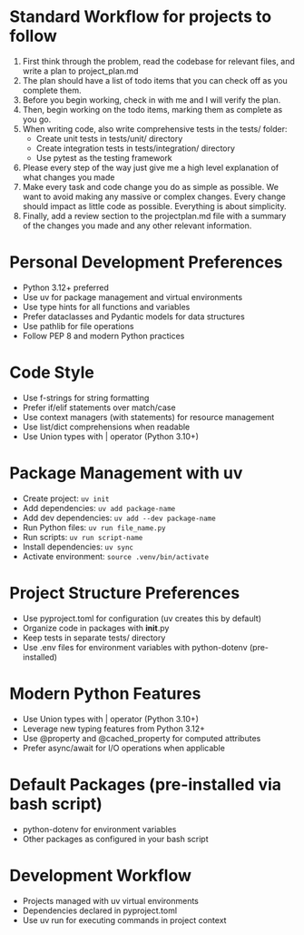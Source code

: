 # Standard Workflow for projects to follow
1. First think through the problem, read the codebase for relevant files, and write a plan to project_plan.md
2. The plan should have a list of todo items that you can check off as you complete them.
3. Before you begin working, check in with me and I will verify the plan.
4. Then, begin working on the todo items, marking them as complete as you go.
5. When writing code, also write comprehensive tests in the tests/ folder:
   - Create unit tests in tests/unit/ directory
   - Create integration tests in tests/integration/ directory
   - Use pytest as the testing framework
6. Please every step of the way just give me a high level explanation of what changes you made
7. Make every task and code change you do as simple as possible. We want to avoid making any massive or complex changes. Every change should impact as little code as possible. Everything is about simplicity.
8. Finally, add a review section to the projectplan.md file with a summary of the changes you made and any other relevant information.

# Personal Development Preferences
- Python 3.12+ preferred
- Use uv for package management and virtual environments
- Use type hints for all functions and variables
- Prefer dataclasses and Pydantic models for data structures
- Use pathlib for file operations
- Follow PEP 8 and modern Python practices

# Code Style
- Use f-strings for string formatting
- Prefer if/elif statements over match/case
- Use context managers (with statements) for resource management
- Use list/dict comprehensions when readable
- Use Union types with | operator (Python 3.10+)

# Package Management with uv
- Create project: `uv init`
- Add dependencies: `uv add package-name`
- Add dev dependencies: `uv add --dev package-name`
- Run Python files: `uv run file_name.py`
- Run scripts: `uv run script-name`
- Install dependencies: `uv sync`
- Activate environment: `source .venv/bin/activate`

# Project Structure Preferences
- Use pyproject.toml for configuration (uv creates this by default)
- Organize code in packages with __init__.py
- Keep tests in separate tests/ directory
- Use .env files for environment variables with python-dotenv (pre-installed)

# Modern Python Features
- Use Union types with | operator (Python 3.10+)
- Leverage new typing features from Python 3.12+
- Use @property and @cached_property for computed attributes
- Prefer async/await for I/O operations when applicable

# Default Packages (pre-installed via bash script)
- python-dotenv for environment variables
- Other packages as configured in your bash script

# Development Workflow
- Projects managed with uv virtual environments
- Dependencies declared in pyproject.toml
- Use uv run for executing commands in project context


